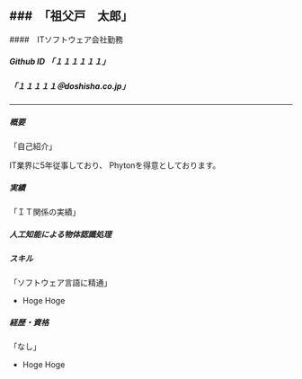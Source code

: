 ###　「祖父戸　太郎」
-----

####　ITソフトウェア会社勤務
##### Github ID 「１１１１１１」
##### 「１１１１１＠doshisha.co.jp」
-----
##### 概要  

「自己紹介」

IT業界に5年従事しており、  Phytonを得意としております。  


##### 実績

「ＩＴ関係の実績」

##### 人工知能による物体認識処理

##### スキル

「ソフトウェア言語に精通」

*  Hoge Hoge

##### 経歴・資格

「なし」


* Hoge Hoge
